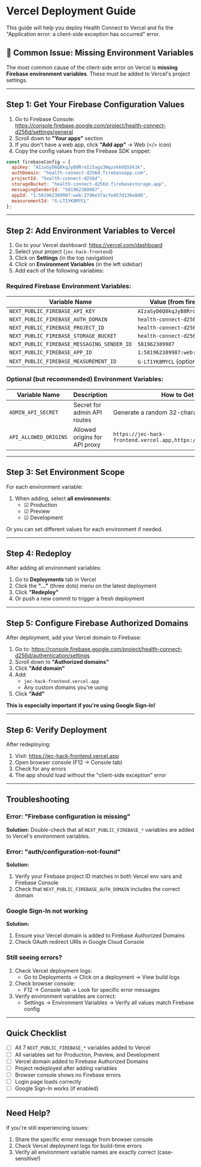 # Vercel Deployment Guide

This guide will help you deploy Health Connect to Vercel and fix the "Application error: a client-side exception has occurred" error.

## 🚨 Common Issue: Missing Environment Variables

The most common cause of the client-side error on Vercel is **missing Firebase environment variables**. These must be added to Vercel's project settings.

---

## Step 1: Get Your Firebase Configuration Values

1. Go to Firebase Console: https://console.firebase.google.com/project/health-connect-d256d/settings/general
2. Scroll down to **"Your apps"** section
3. If you don't have a web app, click **"Add app"** → Web (</> icon)
4. Copy the config values from the Firebase SDK snippet:

```javascript
const firebaseConfig = {
  apiKey: "AIzaSyD6Q8kqJyB8RroIi5ags3WqzvkkhQSVk1k",
  authDomain: "health-connect-d256d.firebaseapp.com",
  projectId: "health-connect-d256d",
  storageBucket: "health-connect-d256d.firebasestorage.app",
  messagingSenderId: "581962389987",
  appId: "1:581962389987:web:27d6e37acfe457d136e8d6",
  measurementId: "G-LT1YK8MYCL"
};
```

---

## Step 2: Add Environment Variables to Vercel

1. Go to your Vercel dashboard: https://vercel.com/dashboard
2. Select your project (`jec-hack-frontend`)
3. Click on **Settings** (in the top navigation)
4. Click on **Environment Variables** (in the left sidebar)
5. Add each of the following variables:

### Required Firebase Environment Variables:

| Variable Name | Value (from firebaseConfig above) |
|--------------|-----------------------------------|
| `NEXT_PUBLIC_FIREBASE_API_KEY` | `AIzaSyD6Q8kqJyB8RroIi5ags3WqzvkkhQSVk1k` |
| `NEXT_PUBLIC_FIREBASE_AUTH_DOMAIN` | `health-connect-d256d.firebaseapp.com` |
| `NEXT_PUBLIC_FIREBASE_PROJECT_ID` | `health-connect-d256d` |
| `NEXT_PUBLIC_FIREBASE_STORAGE_BUCKET` | `health-connect-d256d.firebasestorage.app` |
| `NEXT_PUBLIC_FIREBASE_MESSAGING_SENDER_ID` | `581962389987` |
| `NEXT_PUBLIC_FIREBASE_APP_ID` | `1:581962389987:web:27d6e37acfe457d136e8d6` |
| `NEXT_PUBLIC_FIREBASE_MEASUREMENT_ID` | `G-LT1YK8MYCL` (optional, for analytics) |

### Optional (but recommended) Environment Variables:

| Variable Name | Description | How to Get |
|--------------|-------------|------------|
| `ADMIN_API_SECRET` | Secret for admin API routes | Generate a random 32-character string |
| `API_ALLOWED_ORIGINS` | Allowed origins for API proxy | `https://jec-hack-frontend.vercel.app,https://yourdomain.com` |

---

## Step 3: Set Environment Scope

For each environment variable:
1. When adding, select **all environments**:
   - ☑ Production
   - ☑ Preview
   - ☑ Development

Or you can set different values for each environment if needed.

---

## Step 4: Redeploy

After adding all environment variables:

1. Go to **Deployments** tab in Vercel
2. Click the **"..."** (three dots) menu on the latest deployment
3. Click **"Redeploy"**
4. Or push a new commit to trigger a fresh deployment

---

## Step 5: Configure Firebase Authorized Domains

After deployment, add your Vercel domain to Firebase:

1. Go to: https://console.firebase.google.com/project/health-connect-d256d/authentication/settings
2. Scroll down to **"Authorized domains"**
3. Click **"Add domain"**
4. Add:
   - `jec-hack-frontend.vercel.app`
   - Any custom domains you're using
5. Click **"Add"**

**This is especially important if you're using Google Sign-In!**

---

## Step 6: Verify Deployment

After redeploying:

1. Visit: https://jec-hack-frontend.vercel.app
2. Open browser console (F12 → Console tab)
3. Check for any errors
4. The app should load without the "client-side exception" error

---

## Troubleshooting

### Error: "Firebase configuration is missing"

**Solution:** Double-check that all `NEXT_PUBLIC_FIREBASE_*` variables are added to Vercel's environment variables.

### Error: "auth/configuration-not-found"

**Solution:** 
1. Verify your Firebase project ID matches in both Vercel env vars and Firebase Console
2. Check that `NEXT_PUBLIC_FIREBASE_AUTH_DOMAIN` includes the correct domain

### Google Sign-In not working

**Solution:**
1. Ensure your Vercel domain is added to Firebase Authorized Domains
2. Check OAuth redirect URIs in Google Cloud Console

### Still seeing errors?

1. Check Vercel deployment logs:
   - Go to Deployments → Click on a deployment → View build logs
2. Check browser console:
   - F12 → Console tab → Look for specific error messages
3. Verify environment variables are correct:
   - Settings → Environment Variables → Verify all values match Firebase config

---

## Quick Checklist

- [ ] All 7 `NEXT_PUBLIC_FIREBASE_*` variables added to Vercel
- [ ] All variables set for Production, Preview, and Development
- [ ] Vercel domain added to Firebase Authorized Domains
- [ ] Project redeployed after adding variables
- [ ] Browser console shows no Firebase errors
- [ ] Login page loads correctly
- [ ] Google Sign-In works (if enabled)

---

## Need Help?

If you're still experiencing issues:
1. Share the specific error message from browser console
2. Check Vercel deployment logs for build-time errors
3. Verify all environment variable names are exactly correct (case-sensitive!)

